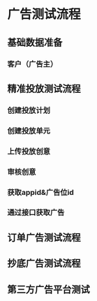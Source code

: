 # 广告测试流程
## 基础数据准备
### 客户（广告主）
## 精准投放测试流程
### 创建投放计划
### 创建投放单元
### 上传投放创意
### 审核创意
### 获取appid&广告位id
### 通过接口获取广告

## 订单广告测试流程
## 抄底广告测试流程
## 第三方广告平台测试